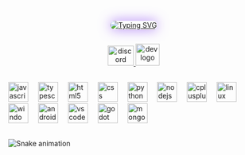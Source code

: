 <div align="center">
  <a href="https://git.io/typing-svg" target="_blank" rel="noopener noreferrer">
    <img
      src="https://readme-typing-svg.demolab.com?font=Inconsolata&weight=800&pause=1000&color=b37f25&center=true&vCenter=true&width=535&lines=Hello+there.+I'm+User-xn-dev+<3"
      alt="Typing SVG"
      style="border-radius: 22px; box-shadow: 0 0 25px rgba(142, 76, 247, 0.7);"
    />
  </a>
</div>
<h2 align="left"></h2>
<div align="center">
  <a href="https://discord.gg/APtJFjqFzD" target="_blank">
    <img src="https://raw.githubusercontent.com/maurodesouza/profile-readme-generator/master/src/assets/icons/social/discord/default.svg" width="52" height="40" alt="discord logo"  />
  </a>
  <a href="https://discord.com/users/1349828594863702129" target="_blank">
    <img src="https://cdn.discordapp.com/emojis/1417291153279156254.png" width="48" height="44" alt="dev logo"  />
  </a>
</div>

<h2 align="left"></h2>

<div align="left">
  <img src="https://cdn.jsdelivr.net/gh/devicons/devicon/icons/javascript/javascript-original.svg" height="40" alt="javascript logo"  />
  <img width="12" />
  <img src="https://cdn.jsdelivr.net/gh/devicons/devicon/icons/typescript/typescript-original.svg" height="40" alt="typescript logo"  />
  <img width="12" />
  <img src="https://cdn.jsdelivr.net/gh/devicons/devicon/icons/html5/html5-original.svg" height="40" alt="html5 logo"  />
  <img width="12" />
  <img src="https://cdn.jsdelivr.net/gh/devicons/devicon/icons/css3/css3-original.svg" height="40" alt="css logo"  />
  <img width="12" />
  <img src="https://cdn.jsdelivr.net/gh/devicons/devicon/icons/python/python-original.svg" height="40" alt="python logo"  />
  <img width="12" />
  <img src="https://cdn.simpleicons.org/nodedotjs/339933" height="40" alt="nodejs logo"  />
  <img width="12" />
  <img src="https://cdn.jsdelivr.net/gh/devicons/devicon/icons/cplusplus/cplusplus-original.svg" height="40" alt="cplusplus logo"  />
  <img width="12" />
  <img src="https://cdn.jsdelivr.net/gh/devicons/devicon/icons/linux/linux-original.svg" height="40" alt="linux logo"  />
  <img width="12" />
  <img src="https://cdn.jsdelivr.net/gh/devicons/devicon/icons/windows8/windows8-original.svg" height="40" alt="windows8 logo"  />
  <img width="12" />
  <img src="https://cdn.jsdelivr.net/gh/devicons/devicon/icons/android/android-original.svg" height="40" alt="android logo"  />
  <img width="12" />
  <img src="https://cdn.jsdelivr.net/gh/devicons/devicon/icons/vscode/vscode-original.svg" height="40" alt="vscode logo"  />
  <img width="12" />
  <img src="https://cdn.jsdelivr.net/gh/devicons/devicon/icons/godot/godot-original.svg" height="40" alt="godot logo"  />
  <img width="12" />
  <img src="https://cdn.simpleicons.org/mongodb/47A248" height="40" alt="mongodb logo"  />
</div>

###

<h2 align="left"></h2>

###

<img src="https://raw.githubusercontent.com/User-xn-dev/User-xn-dev/output/snake.svg" alt="Snake animation" />

###
